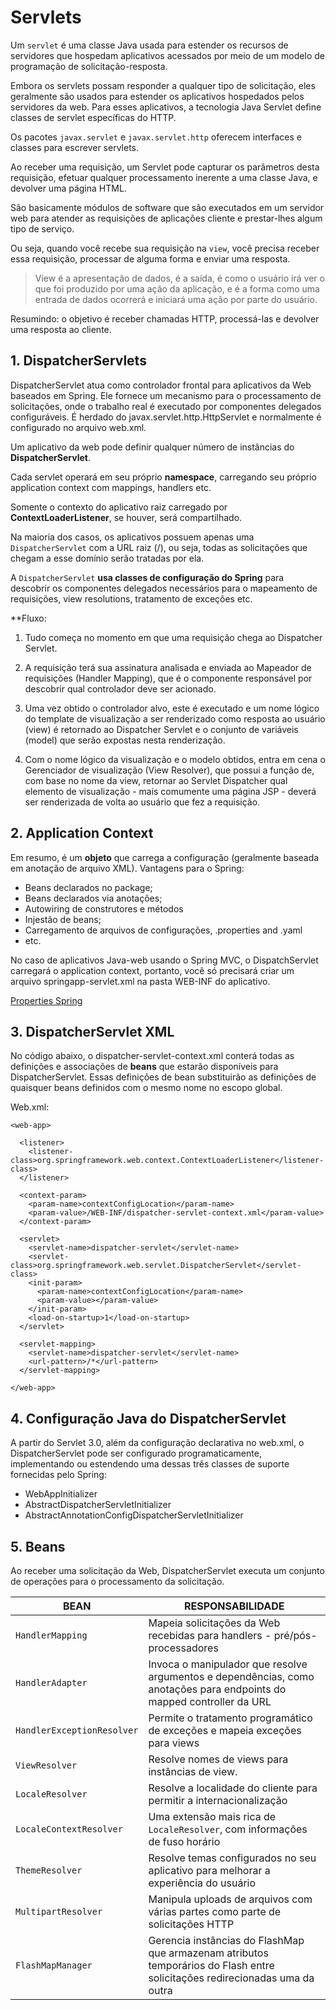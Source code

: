# Servlets

Um `servlet` é uma classe Java usada para estender os recursos de servidores que hospedam aplicativos acessados por meio de um modelo de programação de solicitação-resposta. 

Embora os servlets possam responder a qualquer tipo de solicitação, eles geralmente são usados para estender os aplicativos hospedados pelos servidores da web. Para esses aplicativos, a tecnologia Java Servlet define classes de servlet específicas do HTTP.

Os pacotes `javax.servlet` e `javax.servlet.http` oferecem interfaces e classes para escrever servlets. 

Ao receber uma requisição, um Servlet pode capturar os parâmetros desta requisição, efetuar qualquer processamento inerente a uma classe Java, e devolver uma página HTML.

São basicamente módulos de software que são executados em um servidor web para atender as requisições de aplicações cliente e prestar-lhes algum tipo de serviço.

Ou seja, quando você recebe sua requisição na `view`, você precisa receber essa requisição, processar de alguma forma e enviar uma resposta. 

> View é a apresentação de dados, é a saída, é como o usuário irá ver o que foi produzido por uma ação da aplicação, e é a forma como uma entrada de dados ocorrerá e iniciará uma ação por parte do usuário.

Resumindo: o objetivo é receber chamadas HTTP, processá-las e devolver uma resposta ao cliente.

## 1. DispatcherServlets

DispatcherServlet atua como controlador frontal para aplicativos da Web baseados em Spring. Ele fornece um mecanismo para o processamento de solicitações, onde o trabalho real é executado por componentes delegados configuráveis. É herdado do javax.servlet.http.HttpServlet e normalmente é configurado no arquivo web.xml.

Um aplicativo da web pode definir qualquer número de instâncias do **DispatcherServlet**. 

Cada servlet operará em seu próprio **namespace**, carregando seu próprio application context com mappings, handlers etc. 

Somente o contexto do aplicativo raiz carregado por **ContextLoaderListener**, se houver, será compartilhado. 

Na maioria dos casos, os aplicativos possuem apenas uma `DispatcherServlet` com a URL raiz (/), ou seja, todas as 
solicitações que chegam a esse domínio serão tratadas por ela.

A `DispatcherServlet` **usa classes de configuração do Spring** para descobrir os componentes delegados necessários para o mapeamento de requisições, view resolutions, tratamento de exceções etc.

**Fluxo: 

1. Tudo começa no momento em que uma requisição chega ao Dispatcher Servlet. 

2. A requisição terá sua assinatura analisada e enviada ao Mapeador de requisições (Handler Mapping), que é o componente responsável por descobrir qual controlador deve ser acionado.

3. Uma vez obtido o controlador alvo, este é executado e um nome lógico do template de visualização a ser renderizado como resposta ao usuário (view) é retornado ao Dispatcher Servlet e o conjunto de variáveis (model) que serão expostas nesta renderização.

4. Com o nome lógico da visualização e o modelo obtidos, entra em cena o Gerenciador de visualização (View Resolver), que possui a função de, com base no nome da view, retornar ao Servlet Dispatcher qual elemento de visualização - mais comumente uma página JSP - deverá ser renderizada de volta ao usuário que fez a requisição.

## 2. Application Context

Em resumo, é um **objeto** que carrega a configuração (geralmente baseada em anotação de arquivo XML). Vantagens para o Spring: 

* Beans declarados no package;
* Beans declarados via anotações;
* Autowiring de construtores e métodos
* Injestão de beans;
* Carregamento de arquivos de configurações, .properties and .yaml 
* etc.

No caso de aplicativos Java-web usando o Spring MVC, o DispatchServlet carregará o application context, portanto, você só precisará criar um arquivo springapp-servlet.xml na pasta WEB-INF do aplicativo.

[Properties Spring](https://docs.spring.io/spring-boot/docs/current/reference/html/appendix-application-properties.html)

## 3. DispatcherServlet XML

No código abaixo, o dispatcher-servlet-context.xml conterá todas as definições e associações de **beans** que estarão disponíveis para DispatcherServlet. Essas definições de bean substituirão as definições de quaisquer beans definidos com o mesmo nome no escopo global. 

Web.xml: 
~~~
<web-app>
 
  <listener>
    <listener-class>org.springframework.web.context.ContextLoaderListener</listener-class>
  </listener>
 
  <context-param>
    <param-name>contextConfigLocation</param-name>
    <param-value>/WEB-INF/dispatcher-servlet-context.xml</param-value>
  </context-param>
 
  <servlet>
    <servlet-name>dispatcher-servlet</servlet-name>
    <servlet-class>org.springframework.web.servlet.DispatcherServlet</servlet-class>
    <init-param>
      <param-name>contextConfigLocation</param-name>
      <param-value></param-value>
    </init-param>
    <load-on-startup>1</load-on-startup>
  </servlet>
 
  <servlet-mapping>
    <servlet-name>dispatcher-servlet</servlet-name>
    <url-pattern>/*</url-pattern>
  </servlet-mapping>
 
</web-app>
~~~ 

## 4. Configuração Java do DispatcherServlet

A partir do Servlet 3.0, além da configuração declarativa no web.xml, o DispatcherServlet pode ser configurado programaticamente, implementando ou estendendo uma dessas três classes de suporte fornecidas pelo Spring: 

* WebAppInitializer
* AbstractDispatcherServletInitializer
* AbstractAnnotationConfigDispatcherServletInitializer

## 5. Beans

Ao receber uma solicitação da Web, DispatcherServlet executa um conjunto de operações para o processamento da solicitação. 

| BEAN | RESPONSABILIDADE |
|--|--|
|`HandlerMapping`  | Mapeia solicitações da Web recebidas para handlers - pré/pós-processadores  |
|`HandlerAdapter`  |  Invoca o manipulador que resolve argumentos e dependências, como anotações para endpoints do mapped controller da URL|
|`HandlerExceptionResolver`  | Permite o tratamento programático de exceções e mapeia exceções para views 
|`ViewResolver`  | Resolve nomes de views para instâncias de view. |
|`LocaleResolver`  | Resolve a localidade do cliente para permitir a internacionalização |
|`LocaleContextResolver`  | Uma extensão mais rica de `LocaleResolver`, com informações de fuso horário |
|`ThemeResolver` | Resolve temas configurados no seu aplicativo para melhorar a experiência do usuário |
|`MultipartResolver` | Manipula uploads de arquivos com várias partes como parte de solicitações HTTP |
|`FlashMapManager`  |  Gerencia instâncias do FlashMap que armazenam atributos temporários do Flash entre solicitações redirecionadas uma da outra|
